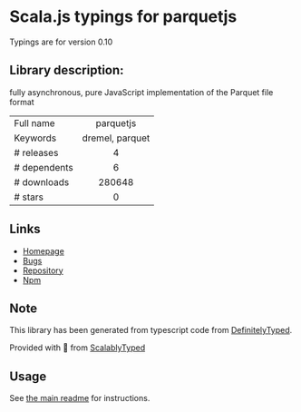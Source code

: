 
# Scala.js typings for parquetjs

Typings are for version 0.10

## Library description:
fully asynchronous, pure JavaScript implementation of the Parquet file format

|                    |                 |
| ------------------ | :-------------: |
| Full name          | parquetjs |
| Keywords           | dremel, parquet |
| # releases         | 4 |
| # dependents       | 6 |
| # downloads        | 280648 |
| # stars            | 0 |

## Links
- [Homepage](https://github.com/ironSource/parquetjs)
- [Bugs](https://github.com/ironSource/parquetjs/issues)
- [Repository](https://github.com/ironSource/parquetjs)
- [Npm](https://www.npmjs.com/package/parquetjs)
    


## Note
This library has been generated from typescript code from [DefinitelyTyped](https://definitelytyped.org).

Provided with :purple_heart: from [ScalablyTyped](https://github.com/oyvindberg/ScalablyTyped)

## Usage
See [the main readme](../../readme.md) for instructions.


